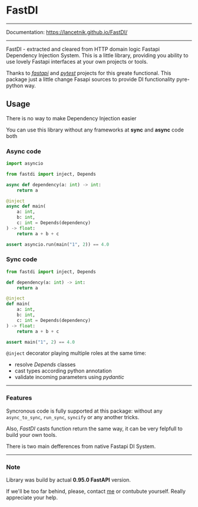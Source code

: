 # FastDI

---

Documentation: https://lancetnik.github.io/FastDI/

---

FastDI - extracted and cleared from HTTP domain logic Fastapi Dependency Injection System.
This is a little library, providing you ability to use lovely Fastapi interfaces at your own
projects or tools.

Thanks to [*fastapi*](https://fastapi.tiangolo.com/) and [*pytest*](https://docs.pytest.org/en/7.3.x/) projects for this
greate functional. This package just a little change Fasapi sources to provide DI functionality pyre-python way.

## Usage

There is no way to make Dependency Injection easier

You can use this library without any frameworks at **sync** and **async** code both

### Async code
```python
import asyncio

from fastdi import inject, Depends

async def dependency(a: int) -> int:
    return a

@inject
async def main(
    a: int,
    b: int,
    c: int = Depends(dependency)
) -> float:
    return a + b + c

assert asyncio.run(main("1", 2)) == 4.0
```

### Sync code
```python
from fastdi import inject, Depends

def dependency(a: int) -> int:
    return a

@inject
def main(
    a: int,
    b: int,
    c: int = Depends(dependency)
) -> float:
    return a + b + c

assert main("1", 2) == 4.0
```

`@inject` decorator playing multiple roles at the same time:

* resolve *Depends* classes
* cast types according python annotation
* validate incoming parameters using *pydantic*

---

### Features
Syncronous code is fully supported at this package: without any `async_to_sync`, `run_sync`, `syncify` or any another tricks.

Also, *FastDI* casts function return the same way, it can be very felpfull to build your own tools.

There is two main defferences from native Fastapi DI System.

---

### Note
Library was build by actual **0.95.0 FastAPI** version.

If we'll be too far behind, please, contact [me](mailto:diementros@yandex.ru)
or contubute yourself. Really appreciate your help.
